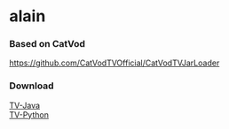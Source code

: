 # alain
### Based on CatVod  
https://github.com/CatVodTVOfficial/CatVodTVJarLoader

### Download
[TV-Java](https://github.com/congcong999/alain/blob/main/release/leanback-java.apk?raw=true "TV-Java")  
[TV-Python](https://github.com/congcong999/alain/blob/main/release/leanback-python.apk?raw=true "TV-Python")  
